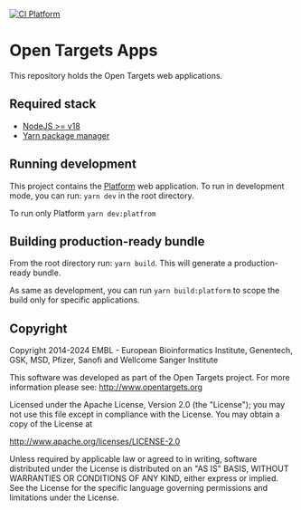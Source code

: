 [![CI Platform](https://github.com/opentargets/ot-ui-apps/actions/workflows/ci-platform.yml/badge.svg)](https://github.com/opentargets/ot-ui-apps/actions/workflows/ci-platform.yml)

# Open Targets Apps

This repository holds the Open Targets web applications.

## Required stack

- [NodeJS >= v18](https://nodejs.org/en/)
- [Yarn package manager](https://yarnpkg.com/)

## Running development

This project contains the [Platform](https://platform.opentargets.org/) web application. To run in development mode, you can run: `yarn dev` in the root directory.

To run only Platform `yarn dev:platfrom`

## Building production-ready bundle

From the root directory run: `yarn build`. This will generate a production-ready bundle.

As same as development, you can run `yarn build:platform` to scope the build only for specific applications.

## Copyright

Copyright 2014-2024 EMBL - European Bioinformatics Institute, Genentech, GSK, MSD, Pfizer, Sanofi and Wellcome Sanger Institute

This software was developed as part of the Open Targets project. For more information please see: http://www.opentargets.org

Licensed under the Apache License, Version 2.0 (the "License");
you may not use this file except in compliance with the License.
You may obtain a copy of the License at

http://www.apache.org/licenses/LICENSE-2.0

Unless required by applicable law or agreed to in writing, software
distributed under the License is distributed on an "AS IS" BASIS,
WITHOUT WARRANTIES OR CONDITIONS OF ANY KIND, either express or implied.
See the License for the specific language governing permissions and
limitations under the License.
